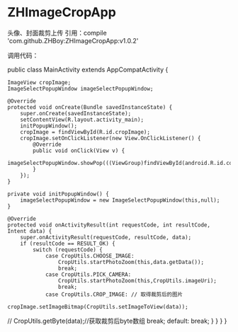 # ZHImageCropApp
头像、封面裁剪上传
引用：compile 'com.github.ZHBoy:ZHImageCropApp:v1.0.2'

调用代码：

public class MainActivity extends AppCompatActivity {

    ImageView cropImage;
    ImageSelectPopupWindow imageSelectPopupWindow;

    @Override
    protected void onCreate(Bundle savedInstanceState) {
        super.onCreate(savedInstanceState);
        setContentView(R.layout.activity_main);
        initPopupWindow();
        cropImage = findViewById(R.id.cropImage);
        cropImage.setOnClickListener(new View.OnClickListener() {
            @Override
            public void onClick(View v) {
                imageSelectPopupWindow.showPop(((ViewGroup)findViewById(android.R.id.content)).getChildAt(0));
            }
        });
    }

    private void initPopupWindow() {
        imageSelectPopupWindow = new ImageSelectPopupWindow(this,null);
    }

    @Override
    protected void onActivityResult(int requestCode, int resultCode, Intent data) {
        super.onActivityResult(requestCode, resultCode, data);
        if (resultCode == RESULT_OK) {
            switch (requestCode) {
                case CropUtils.CHOOSE_IMAGE:
                    CropUtils.startPhotoZoom(this,data.getData());
                    break;
                case CropUtils.PICK_CAMERA:
                    CropUtils.startPhotoZoom(this,CropUtils.imageUri);
                    break;
                case CropUtils.CROP_IMAGE: // 取得裁剪后的图片
                    cropImage.setImageBitmap(CropUtils.setImageToView(data));
//                    CropUtils.getByte(data);//获取裁剪后byte数组
                    break;
                default:
                    break;
            }
        }
    }
}
